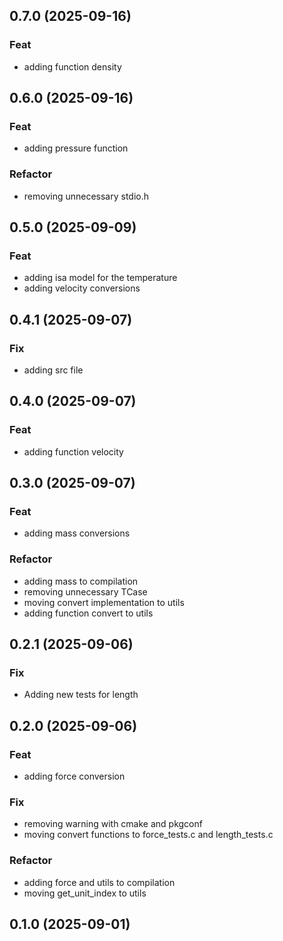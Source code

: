 ## 0.7.0 (2025-09-16)

### Feat

- adding function density

## 0.6.0 (2025-09-16)

### Feat

- adding pressure function

### Refactor

- removing unnecessary stdio.h

## 0.5.0 (2025-09-09)

### Feat

- adding isa model for the temperature
- adding velocity conversions

## 0.4.1 (2025-09-07)

### Fix

- adding src file

## 0.4.0 (2025-09-07)

### Feat

- adding function velocity

## 0.3.0 (2025-09-07)

### Feat

- adding mass conversions

### Refactor

- adding mass to compilation
- removing unnecessary TCase
- moving convert implementation to utils
- adding function convert to utils

## 0.2.1 (2025-09-06)

### Fix

- Adding new tests for length

## 0.2.0 (2025-09-06)

### Feat

- adding force conversion

### Fix

- removing warning with cmake and pkgconf
- moving convert functions to force_tests.c and length_tests.c

### Refactor

- adding force and utils to compilation
- moving get_unit_index to utils

## 0.1.0 (2025-09-01)
